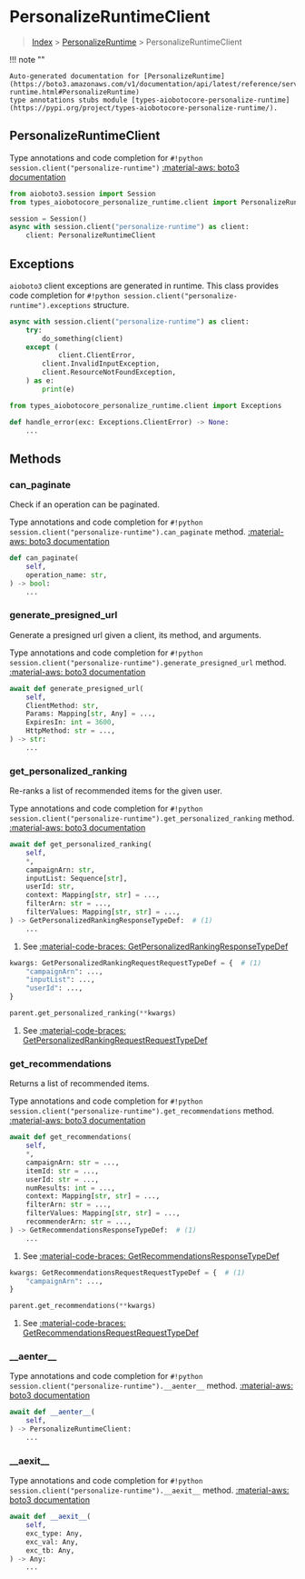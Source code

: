 # PersonalizeRuntimeClient

> [Index](../README.md) > [PersonalizeRuntime](./README.md) > PersonalizeRuntimeClient

!!! note ""

    Auto-generated documentation for [PersonalizeRuntime](https://boto3.amazonaws.com/v1/documentation/api/latest/reference/services/personalize-runtime.html#PersonalizeRuntime)
    type annotations stubs module [types-aiobotocore-personalize-runtime](https://pypi.org/project/types-aiobotocore-personalize-runtime/).

## PersonalizeRuntimeClient

Type annotations and code completion for `#!python session.client("personalize-runtime")`
[:material-aws: boto3 documentation](https://boto3.amazonaws.com/v1/documentation/api/latest/reference/services/personalize-runtime.html#PersonalizeRuntime.Client)

```python title="Usage example"
from aioboto3.session import Session
from types_aiobotocore_personalize_runtime.client import PersonalizeRuntimeClient

session = Session()
async with session.client("personalize-runtime") as client:
    client: PersonalizeRuntimeClient
```

## Exceptions


`aioboto3` client exceptions are generated in runtime.
This class provides code completion for `#!python session.client("personalize-runtime").exceptions` structure.

```python title="Usage example"
async with session.client("personalize-runtime") as client:
    try:
        do_something(client)
    except (
            client.ClientError,
        client.InvalidInputException,
        client.ResourceNotFoundException,
    ) as e:
        print(e)
```

```python title="Type checking example"
from types_aiobotocore_personalize_runtime.client import Exceptions

def handle_error(exc: Exceptions.ClientError) -> None:
    ...
```


## Methods


### can\_paginate

Check if an operation can be paginated.

Type annotations and code completion for `#!python session.client("personalize-runtime").can_paginate` method.
[:material-aws: boto3 documentation](https://boto3.amazonaws.com/v1/documentation/api/latest/reference/services/personalize-runtime.html#PersonalizeRuntime.Client.can_paginate)

```python title="Method definition"
def can_paginate(
    self,
    operation_name: str,
) -> bool:
    ...
```


### generate\_presigned\_url

Generate a presigned url given a client, its method, and arguments.

Type annotations and code completion for `#!python session.client("personalize-runtime").generate_presigned_url` method.
[:material-aws: boto3 documentation](https://boto3.amazonaws.com/v1/documentation/api/latest/reference/services/personalize-runtime.html#PersonalizeRuntime.Client.generate_presigned_url)

```python title="Method definition"
await def generate_presigned_url(
    self,
    ClientMethod: str,
    Params: Mapping[str, Any] = ...,
    ExpiresIn: int = 3600,
    HttpMethod: str = ...,
) -> str:
    ...
```


### get\_personalized\_ranking

Re-ranks a list of recommended items for the given user.

Type annotations and code completion for `#!python session.client("personalize-runtime").get_personalized_ranking` method.
[:material-aws: boto3 documentation](https://boto3.amazonaws.com/v1/documentation/api/latest/reference/services/personalize-runtime.html#PersonalizeRuntime.Client.get_personalized_ranking)

```python title="Method definition"
await def get_personalized_ranking(
    self,
    *,
    campaignArn: str,
    inputList: Sequence[str],
    userId: str,
    context: Mapping[str, str] = ...,
    filterArn: str = ...,
    filterValues: Mapping[str, str] = ...,
) -> GetPersonalizedRankingResponseTypeDef:  # (1)
    ...
```

1. See [:material-code-braces: GetPersonalizedRankingResponseTypeDef](./type_defs.md#getpersonalizedrankingresponsetypedef) 


```python title="Usage example with kwargs"
kwargs: GetPersonalizedRankingRequestRequestTypeDef = {  # (1)
    "campaignArn": ...,
    "inputList": ...,
    "userId": ...,
}

parent.get_personalized_ranking(**kwargs)
```

1. See [:material-code-braces: GetPersonalizedRankingRequestRequestTypeDef](./type_defs.md#getpersonalizedrankingrequestrequesttypedef) 

### get\_recommendations

Returns a list of recommended items.

Type annotations and code completion for `#!python session.client("personalize-runtime").get_recommendations` method.
[:material-aws: boto3 documentation](https://boto3.amazonaws.com/v1/documentation/api/latest/reference/services/personalize-runtime.html#PersonalizeRuntime.Client.get_recommendations)

```python title="Method definition"
await def get_recommendations(
    self,
    *,
    campaignArn: str = ...,
    itemId: str = ...,
    userId: str = ...,
    numResults: int = ...,
    context: Mapping[str, str] = ...,
    filterArn: str = ...,
    filterValues: Mapping[str, str] = ...,
    recommenderArn: str = ...,
) -> GetRecommendationsResponseTypeDef:  # (1)
    ...
```

1. See [:material-code-braces: GetRecommendationsResponseTypeDef](./type_defs.md#getrecommendationsresponsetypedef) 


```python title="Usage example with kwargs"
kwargs: GetRecommendationsRequestRequestTypeDef = {  # (1)
    "campaignArn": ...,
}

parent.get_recommendations(**kwargs)
```

1. See [:material-code-braces: GetRecommendationsRequestRequestTypeDef](./type_defs.md#getrecommendationsrequestrequesttypedef) 

### \_\_aenter\_\_



Type annotations and code completion for `#!python session.client("personalize-runtime").__aenter__` method.
[:material-aws: boto3 documentation](https://boto3.amazonaws.com/v1/documentation/api/latest/reference/services/personalize-runtime.html#PersonalizeRuntime.Client.__aenter__)

```python title="Method definition"
await def __aenter__(
    self,
) -> PersonalizeRuntimeClient:
    ...
```


### \_\_aexit\_\_



Type annotations and code completion for `#!python session.client("personalize-runtime").__aexit__` method.
[:material-aws: boto3 documentation](https://boto3.amazonaws.com/v1/documentation/api/latest/reference/services/personalize-runtime.html#PersonalizeRuntime.Client.__aexit__)

```python title="Method definition"
await def __aexit__(
    self,
    exc_type: Any,
    exc_val: Any,
    exc_tb: Any,
) -> Any:
    ...
```





